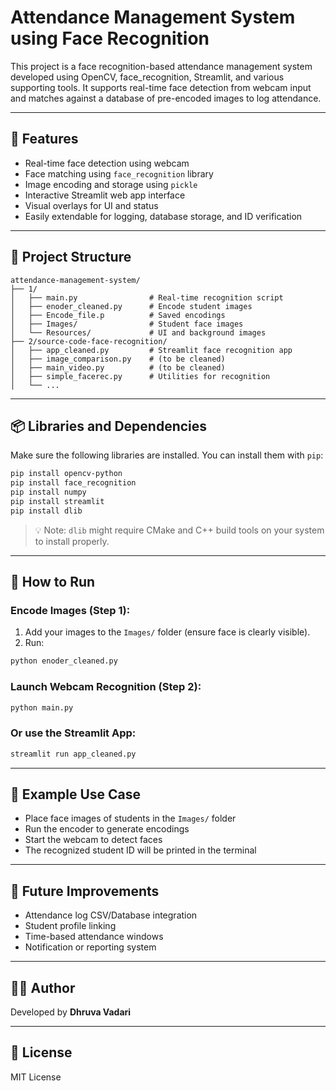 
# Attendance Management System using Face Recognition

This project is a face recognition-based attendance management system developed using OpenCV, face_recognition, Streamlit, and various supporting tools. It supports real-time face detection from webcam input and matches against a database of pre-encoded images to log attendance.

---

## 🔧 Features

- Real-time face detection using webcam
- Face matching using `face_recognition` library
- Image encoding and storage using `pickle`
- Interactive Streamlit web app interface
- Visual overlays for UI and status
- Easily extendable for logging, database storage, and ID verification

---

## 📂 Project Structure

```
attendance-management-system/
├── 1/
│   ├── main.py                # Real-time recognition script
│   ├── enoder_cleaned.py      # Encode student images
│   ├── Encode_file.p          # Saved encodings
│   ├── Images/                # Student face images
│   └── Resources/             # UI and background images
├── 2/source-code-face-recognition/
│   ├── app_cleaned.py         # Streamlit face recognition app
│   ├── image_comparison.py    # (to be cleaned)
│   ├── main_video.py          # (to be cleaned)
│   ├── simple_facerec.py      # Utilities for recognition
│   └── ...
```

---

## 📦 Libraries and Dependencies

Make sure the following libraries are installed. You can install them with `pip`:

```bash
pip install opencv-python
pip install face_recognition
pip install numpy
pip install streamlit
pip install dlib
```

> 💡 Note: `dlib` might require CMake and C++ build tools on your system to install properly.

---

## 🚀 How to Run

### Encode Images (Step 1):
1. Add your images to the `Images/` folder (ensure face is clearly visible).
2. Run:
```bash
python enoder_cleaned.py
```

### Launch Webcam Recognition (Step 2):
```bash
python main.py
```

### Or use the Streamlit App:
```bash
streamlit run app_cleaned.py
```

---

## 📸 Example Use Case

- Place face images of students in the `Images/` folder
- Run the encoder to generate encodings
- Start the webcam to detect faces
- The recognized student ID will be printed in the terminal

---

## 🧠 Future Improvements

- Attendance log CSV/Database integration
- Student profile linking
- Time-based attendance windows
- Notification or reporting system

---

## 👨‍💻 Author

Developed by **Dhruva Vadari**

---

## 📃 License

MIT License
